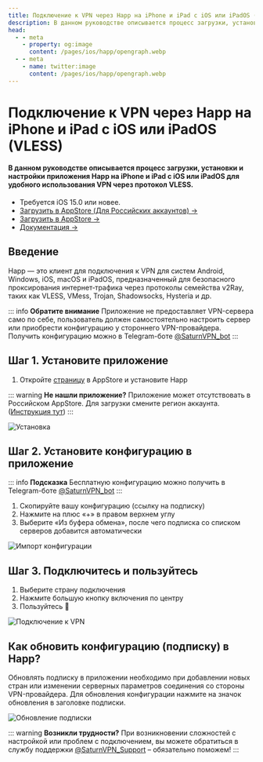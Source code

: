 ```yaml
---
title: Подключение к VPN через Happ на iPhone и iPad с iOS или iPadOS (VLESS)
description: В данном руководстве описывается процесс загрузки, установки и настройки приложения Happ на iPhone и iPad с iOS или iPadOS для удобного использования VPN через протокол VLESS.
head:
  - - meta
    - property: og:image
      content: /pages/ios/happ/opengraph.webp
  - - meta
    - name: twitter:image
      content: /pages/ios/happ/opengraph.webp
---
```


# Подключение к VPN через Happ на iPhone и iPad с iOS или iPadOS (VLESS)

#### В данном руководстве описывается процесс загрузки, установки и настройки приложения Happ на iPhone и iPad с iOS или iPadOS для удобного использования VPN через протокол VLESS.

* Требуется iOS 15.0 или новее.
* [Загрузить в AppStore (Для Российских аккаунтов) →](https://apps.apple.com/ru/app/happ-proxy-utility-plus/id6746188973)
* [Загрузить в AppStore →](https://apps.apple.com/us/app/happ-proxy-utility/id6504287215)
* [Документация →](https://www.happ.su/main/ru)

## Введение

Happ — это клиент для подключения к VPN для систем Android, Windows, iOS, macOS и iPadOS, предназначенный для безопасного проксирования интернет‑трафика через протоколы семейства v2Ray, таких как VLESS, VMess, Trojan, Shadowsocks, Hysteria и др.

::: info **Обратите внимание** 
Приложение не предоставляет VPN-сервера само по себе, пользователь должен самостоятельно настроить сервер или приобрести конфигурацию у стороннего VPN-провайдера. Получить конфигурацию можно в Telegram-боте [@SaturnVPN_bot](https://t.me/SaturnVPN_bot?start=docs)
:::

## Шаг 1. Установите приложение

1. Откройте [страницу](https://apps.apple.com/us/app/happ-proxy-utility/id6504287215) в AppStore и установите Happ

::: warning **Не нашли приложение?** 
Приложение может отсутствовать в Российском AppStore. Для загрузки смените регион аккаунта. ([Инструкция тут](/setup-guide/#смена-региона-appstore-для-загрузки-недоступных-приложении))
:::

![Установка](/pages/ios/happ/1.webp)

## Шаг 2. Установите конфигурацию в приложение

::: info **Подсказка** 
Бесплатную конфигурацию можно получить в Telegram-боте [@SaturnVPN_bot](https://t.me/SaturnVPN_bot?start=docs)
:::

1. Скопируйте вашу конфигурацию (ссылку на подписку)
2. Нажмите на плюс «+» в правом верхнем углу
3. Выберите «Из буфера обмена», после чего подписка со списком серверов добавится автоматически

![Импорт конфигурации](/pages/ios/happ/2.webp)

## Шаг 3. Подключитесь и пользуйтесь

1. Выберите страну подключения
2. Нажмите большую кнопку включения по центру
3. Пользуйтесь 🙂

![Подключение к VPN](/pages/ios/happ/3.webp)

## Как обновить конфигурацию (подписку) в Happ?
Обновлять подписку в приложении необходимо при добавлении новых стран или изменении серверных параметров соединения со стороны VPN-провайдера. Для обновления конфигурации нажмите на значок обновления в заголовке подписки.

![Обновление подписки](/pages/ios/happ/4.webp)

::: warning **Возникли трудности?** 
При возникновении сложностей с настройкой или проблем с подключением, вы можете обратиться в службу поддержки [@SaturnVPN_Support](https://t.me/SaturnVPN_Support) – обязательно поможем!
:::